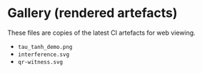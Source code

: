 # Gallery (rendered artefacts)

These files are copies of the latest CI artefacts for web viewing.

- `tau_tanh_demo.png`
- `interference.svg`
- `qr-witness.svg`
